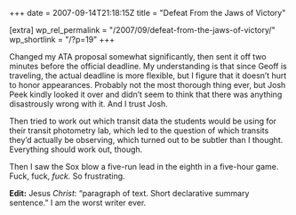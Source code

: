 +++
date = 2007-09-14T21:18:15Z
title = "Defeat From the Jaws of Victory"

[extra]
wp_rel_permalink = "/2007/09/defeat-from-the-jaws-of-victory/"
wp_shortlink = "/?p=19"
+++

Changed my ATA proposal somewhat significantly, then sent it off two minutes
before the official deadline. My understanding is that since Geoff is
traveling, the actual deadline is more flexible, but I figure that it doesn’t
hurt to honor appearances. Probably not the most thorough thing ever, but Josh
Peek kindly looked it over and didn’t seem to think that there was anything
disastrously wrong with it. And I trust Josh.

Then tried to work out which transit data the students would be using for
their transit photometry lab, which led to the question of which transits
they’d actually be observing, which turned out to be subtler than I thought.
Everything should work out, though.

Then I saw the Sox blow a five-run lead in the eighth in a five-hour game.
Fuck, fuck, _fuck._ So frustrating.

**Edit:** Jesus _Christ_: “paragraph of text. Short declarative summary
sentence.” I am the worst writer ever.
